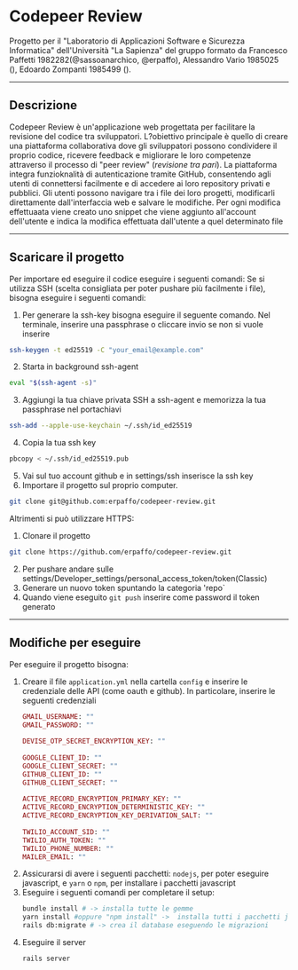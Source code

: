# Codepeer Review
Progetto per il "Laboratorio di Applicazioni Software e Sicurezza Informatica" dell'Università "La Sapienza" del gruppo formato da Francesco Paffetti 1982282(@sassoanarchico, @erpaffo), Alessandro Vario 1985025 (), Edoardo Zompanti 1985499 ().

---
## Descrizione
Codepeer Review è un'applicazione web progettata per facilitare la revisione del codice tra sviluppatori. L?obiettivo principale è quello di creare una piattaforma collaborativa dove gli sviluppatori possono condividere il proprio codice, ricevere feedback e migliorare le loro competenze attraverso il processo di "peer review" (*revisione tra pari*). La piattaforma integra funzioknalità di autenticazione tramite GitHub, consentendo agli utenti di connettersi facilmente e di accedere ai loro repository privati e pubblici. Gli utenti possono navigare tra i file dei loro progetti, modificarli direttamente dall'interfaccia web e salvare le modifiche. Per ogni modifica effettuaata viene creato uno snippet che viene aggiunto all'account dell'utente e indica la modifica effettuata dall'utente a quel determinato file

---
## Scaricare il progetto
Per importare ed eseguire il codice eseguire i seguenti comandi:
Se si utilizza SSH (scelta consigliata per poter pushare più facilmente i file), bisogna eseguire i seguenti comandi:
1. Per generare la ssh-key bisogna eseguire il seguente comando. Nel terminale, inserire una passphrase o cliccare invio se non si vuole inserire
  ```bash
  ssh-keygen -t ed25519 -C "your_email@example.com"
  ```
2. Starta in background ssh-agent
  ```bash
  eval "$(ssh-agent -s)"
  ```
3. Aggiungi la tua chiave privata SSH a ssh-agent e memorizza la tua passphrase nel portachiavi
  ```bash
  ssh-add --apple-use-keychain ~/.ssh/id_ed25519
  ```
4. Copia la tua ssh key
  ```bash
  pbcopy < ~/.ssh/id_ed25519.pub
  ```
5. Vai sul tuo account github e in settings/ssh inserisce la ssh key
6. Importare il progetto sul proprio computer.
  ```bash
  git clone git@github.com:erpaffo/codepeer-review.git
  ```
Altrimenti si può utilizzare HTTPS:
1. Clonare il progetto
  ```bash
  git clone https://github.com/erpaffo/codepeer-review.git
  ```
2. Per pushare andare sulle settings/Developer_settings/personal_access_token/token(Classic)
3. Generare un nuovo token spuntando la categoria 'repo`
4. Quando viene eseguito `git push` inserire come password il token generato

---
## Modifiche per eseguire
Per eseguire il progetto bisogna:
1. Creare il file `application.yml` nella cartella `config` e inserire le credenziale delle API (come oauth e github). In particolare, inserire le seguenti credenziali
   ```ruby
   GMAIL_USERNAME: ""
   GMAIL_PASSWORD: ""
  
   DEVISE_OTP_SECRET_ENCRYPTION_KEY: ""
    
   GOOGLE_CLIENT_ID: ""
   GOOGLE_CLIENT_SECRET: ""
   GITHUB_CLIENT_ID: ""
   GITHUB_CLIENT_SECRET: ""
    
   ACTIVE_RECORD_ENCRYPTION_PRIMARY_KEY: ""
   ACTIVE_RECORD_ENCRYPTION_DETERMINISTIC_KEY: ""
   ACTIVE_RECORD_ENCRYPTION_KEY_DERIVATION_SALT: ""
    
   TWILIO_ACCOUNT_SID: ""
   TWILIO_AUTH_TOKEN: ""
   TWILIO_PHONE_NUMBER: ""
   MAILER_EMAIL: ""
   ```
2. Assicurarsi di avere i seguenti pacchetti: `nodejs`, per poter eseguire javascript, e `yarn` o `npm`, per installare i pacchetti javascript
3. Eseguire i seguenti comandi per completare il setup:
   ```bash
   bundle install # -> installa tutte le gemme
   yarn install #oppure "npm install" ->  installa tutti i pacchetti javascript presenti nel file *package.json*
   rails db:migrate # -> crea il database eseguendo le migrazioni
   ```
4. Eseguire il server
   ```bash
   rails server
   ```
